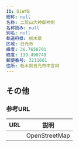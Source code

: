 ```yaml
---
ID: DiWfB
総称: null
名称: 二荒山大神御神剣
名称読み: null
別名: null
都道府県: 栃木県
区域: 日光市
緯度: 36.7650791
経度: 139.490749
郵便番号: 3211661
住所: 栃木県日光市中宮祠
---
```


## その他

### 参考URL

| URL | 説明          |
| --- | ------------- |
|     | OpenStreetMap |
